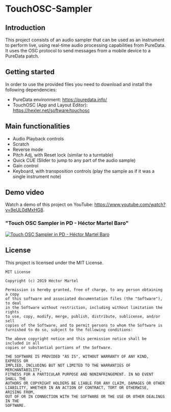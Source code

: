 # TouchOSC-Sampler

## Introduction

This project consists of an audio sampler that can be used as an instrument to perform live, using real-time audio processing capabilities from PureData. It uses the OSC protocol to send messages from a mobile device to a PureData patch. 

## Getting started

In order to use the provided files you need to download and install the following dependencies: 

- PureData environment: https://puredata.info/
- TouchOSC (App and Layout Editor): https://hexler.net/software/touchosc

## Main functionalities

- Audio Playback controls
- Scratch
- Reverse mode
- Pitch Adj, with Reset lock (similar to a turntable)
- Quick CUE (Slider to jump to any part of the audio sample)
- Gain control
- Keyboard, with transposition controls (play the sample as if it was a single instrument note)

## Demo video

Watch a demo of this project on YouTube: https://www.youtube.com/watch?v=9eUL0dMxHG8.

### "Touch OSC Sampler in PD - Héctor Martel Baro"

[![Touch OSC Sampler in PD - Héctor Martel Baro](https://img.youtube.com/vi/9eUL0dMxHG8/0.jpg)](https://www.youtube.com/watch?v=9eUL0dMxHG8)

## License

This project is licensed under the MIT License.
```
MIT License

Copyright (c) 2019 Héctor Martel

Permission is hereby granted, free of charge, to any person obtaining a copy
of this software and associated documentation files (the "Software"), to deal
in the Software without restriction, including without limitation the rights
to use, copy, modify, merge, publish, distribute, sublicense, and/or sell
copies of the Software, and to permit persons to whom the Software is
furnished to do so, subject to the following conditions:

The above copyright notice and this permission notice shall be included in all
copies or substantial portions of the Software.

THE SOFTWARE IS PROVIDED "AS IS", WITHOUT WARRANTY OF ANY KIND, EXPRESS OR
IMPLIED, INCLUDING BUT NOT LIMITED TO THE WARRANTIES OF MERCHANTABILITY,
FITNESS FOR A PARTICULAR PURPOSE AND NONINFRINGEMENT. IN NO EVENT SHALL THE
AUTHORS OR COPYRIGHT HOLDERS BE LIABLE FOR ANY CLAIM, DAMAGES OR OTHER
LIABILITY, WHETHER IN AN ACTION OF CONTRACT, TORT OR OTHERWISE, ARISING FROM,
OUT OF OR IN CONNECTION WITH THE SOFTWARE OR THE USE OR OTHER DEALINGS IN THE
SOFTWARE.
```

